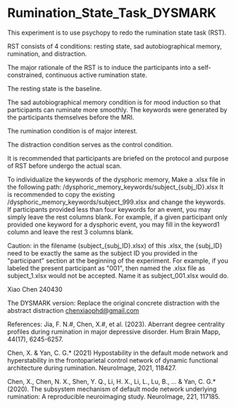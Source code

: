 # Rumination_State_Task_DYSMARK
This experiment is to use psychopy to redo the rumination state task (RST).
 
RST consists of 4 conditions: resting state, sad autobiographical memory, rumination, 
and distraction.
 
The major rationale of the RST is to induce the participants into a self-constrained, 
continuous active rumination state.

The resting state is the baseline.

The sad autobiographical memory condition is for mood induction so that participants can 
ruminate more smoothly. The keywords were generated by the participants themselves before 
the MRI.

The rumination condition is of major interest.

The distraction condition serves as the control condition.

It is recommended that participants are briefed on the protocol and purpose of RST before 
undergo the actual scan.

To individualize the keywords of the dysphoric memory,
Make a .xlsx file in the following path: <RST directory>/dysphoric_memory_keywords/subject_{subj_ID}.xlsx
It is recommended to copy the existing <RST directory>/dysphoric_memory_keywords/subject_999.xlsx
and change the keywords. If participants provided less than four keywords for an event, you may
simply leave the rest columns blank. For example, if a given participant only provided one 
keyword for a dysphoric event, you may fill in the keyword1 column and leave the rest 3 columns
blank.

Caution: in the filename (subject_{subj_ID}.xlsx) of this .xlsx, the {subj_ID} need to be exactly the 
same as the subject ID you provided in the "participant" section at the beginning of the 
experiment. For example, if you labeled the present participant as "001", then named the .xlsx
file as subject_1.xlsx would not be accepted. Name it as subject_001.xlsx would do.

Xiao Chen
240430

The DYSMARK version:
Replace the original concrete distraction with the abstract distraction
chenxiaophd@gmail.com

References:
Jia, F. N.#, Chen, X.#, et al. (2023). 
Aberrant degree centrality profiles during rumination in major depressive disorder. 
Hum Brain Mapp, 44(17), 6245-6257.

Chen, X. & Yan, C. G.* (2021) Hypostability in the default mode network and hyperstability 
in the frontoparietal control network of dynamic functional architecture during rumination. 
NeuroImage, 2021, 118427.

Chen, X., Chen, N. X., Shen, Y. Q., Li, H. X., Li, L., Lu, B., ... & Yan, C. G.* (2020). 
The subsystem mechanism of default mode network underlying rumination: 
A reproducible neuroimaging study. NeuroImage, 221, 117185. 
